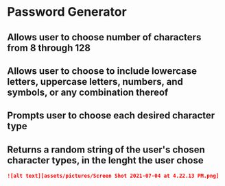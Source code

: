 # Password Generator 

## Allows user to choose number of characters from 8 through 128

## Allows user to choose to include lowercase letters, uppercase letters, numbers, and symbols, or any combination thereof

## Prompts user to choose each desired character type

## Returns a random string of the user's chosen character types, in the lenght the user chose


```md
![alt text][assets/pictures/Screen Shot 2021-07-04 at 4.22.13 PM.png]
```